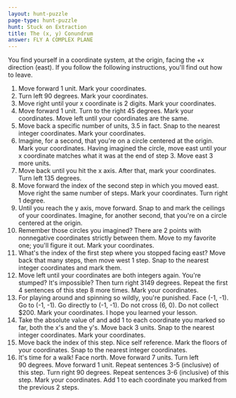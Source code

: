 ```yaml
---
layout: hunt-puzzle
page-type: hunt-puzzle
hunt: Stuck on Extraction
title: The (x, y) Conundrum
answer: FLY A COMPLEX PLANE
---
```

<p class="puzzle-flavor">
You find yourself in a coordinate system, at the origin, facing the +x direction (east). If you follow the following instructions, you'll find out how to leave.
</p>

<div class="spaced-list" markdown="1">

1.  Move forward 1 unit. Mark your coordinates.
2.  Turn left 90&nbsp;degrees. Mark your coordinates.
3.  Move right until your x coordinate is 2 digits. Mark your coordinates.
4.  Move forward 1 unit. Turn to the right 45&nbsp;degrees. Mark your coordinates. Move left until your coordinates are the same.
5.  Move back a specific number of units, 3.5 in fact. Snap to the nearest integer coordinates. Mark your coordinates.
6.  Imagine, for a second, that you're on a circle centered at the origin. Mark your coordinates. Having imagined the circle, move east until your x coordinate matches what it was at the end of step 3. Move east 3 more units.
7.  Move back until you hit the x axis. After that, mark your coordinates. Turn left 135&nbsp;degrees.
8.  Move forward the index of the second step in which you moved east. Move right the same number of steps. Mark your coordinates. Turn right 1&nbsp;degree.
9.  Until you reach the y axis, move forward. Snap to and mark the ceilings of your coordinates. Imagine, for another second, that you're on a circle centered at the origin.
10. Remember those circles you imagined? There are 2 points with nonnegative coordinates strictly between them. Move to my favorite one; you'll figure it out. Mark your coordinates.
11. What's the index of the first step where you stopped facing east? Move back that many steps, then move west 1 step. Snap to the nearest integer coordinates and mark them.
12. Move left until your coordinates are both integers again. You're stumped? It's impossible? Then turn right 3149&nbsp;degrees. Repeat the first 4 sentences of this step 8 more times. Mark your coordinates.
13. For playing around and spinning so wildly, you're punished. Face (-1, -1). Go to (-1, -1). Go directly to (-1, -1). Do not cross (6, 0). Do not collect $200. Mark your coordinates. I hope you learned your lesson.
14. Take the absolute value of and add 1 to each coordinate you marked so far, both the x's and the y's. Move back 3 units. Snap to the nearest integer coordinates. Mark your coordinates.
15. Move back the index of this step. Nice self reference. Mark the floors of your coordinates. Snap to the nearest integer coordinates.
16. It's time for a walk! Face north. Move forward 7 units. Turn left 90&nbsp;degrees. Move forward 1 unit. Repeat sentences 3-5 (inclusive) of this step. Turn right 90&nbsp;degrees. Repeat sentences 3-6 (inclusive) of this step. Mark your coordinates. Add 1 to each coordinate you marked from the previous 2 steps.
</div>